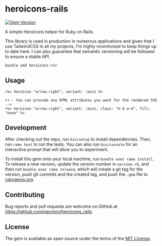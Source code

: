 # heroicons-rails

[![Gem Version](https://badge.fury.io/rb/heroicons-ror.svg)](https://badge.fury.io/rb/heroicons-ror)

A simple Heroicons helper for Ruby on Rails.

This library is used in production in numerous applications and given that I use TailwindCSS in all my projects, I'm highly incentivized to keep things up to date here. I can also guarantee that semantic versioning will be followed to ensure a stable API.

```sh
bundle add heroicons-ror
```

## Usage

```erb
<%= heroicon "arrow-right", variant: :mini %>

<!-- You can provide any HTML attributes you want for the rendered SVG -->
<%= heroicon "arrow-right", variant: :mini, class: "h-4 w-4", fill: "none" %>
```

## Development

After checking out the repo, run `bin/setup` to install dependencies. Then, run `rake test` to run the tests. You can also run `bin/console` for an interactive prompt that will allow you to experiment.

To install this gem onto your local machine, run `bundle exec rake install`. To release a new version, update the version number in `version.rb`, and then run `bundle exec rake release`, which will create a git tag for the version, push git commits and the created tag, and push the `.gem` file to [rubygems.org](https://rubygems.org).

## Contributing

Bug reports and pull requests are welcome on GitHub at https://github.com/narciero/heroicons_rails.

## License

The gem is available as open source under the terms of the [MIT License](https://opensource.org/licenses/MIT).
